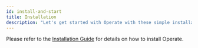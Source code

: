 ```yaml
---
id: install-and-start
title: Installation
description: "Let's get started with Operate with these simple installation steps."
---
```


Please refer to the [Installation Guide](/self-managed/platform-deployment/platform-8-deployment.md) for details on how to install Operate.
